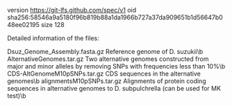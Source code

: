 version https://git-lfs.github.com/spec/v1
oid sha256:58546a9a5180f96b819b88a1da1966b727a37da909651b1d56647b048ee02195
size 128


Detailed information of the files:

Dsuz_Genome_Assembly.fasta.gz   Reference genome of D. suzukii\b
AlternativeGenomes.tar.gz       Two alternative genomes constructed from major and minor alleles by removing SNPs with frequencies less than 10%\b
CDS-AltGenomeM10pSNPs.tar.gz    CDS sequences in the alternative genomes\b
alignmentsM10pSNPs.tar.gz       Alignments of protein coding sequences in alternative genomes to D. subpulchrella (can be used for MK test)\b

